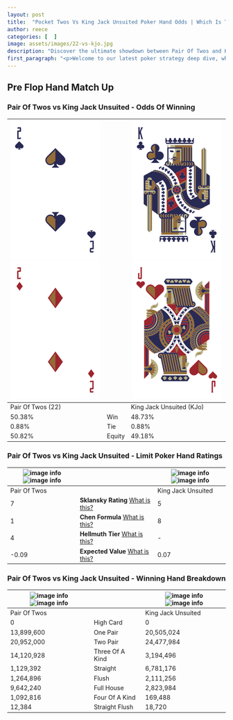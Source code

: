 ```yaml
---
layout: post
title:  "Pocket Twos Vs King Jack Unsuited Poker Hand Odds | Which Is The Better Hand In Poker? A Complete Guide"
author: reece
categories: [  ]
image: assets/images/22-vs-kjo.jpg
description: "Discover the ultimate showdown between Pair Of Twos and King Jack Unsuited in poker! Uncover the odds, strategies, and scenarios where one hand triumphs over the other. Get ready to up your poker game with this thrilling analysis."
first_paragraph: "<p>Welcome to our latest poker strategy deep dive, where we're pitting two distinct hands against each other in a high-stakes showdown: Pair Of Twos vs King Jack Unsuited.</p><p>In the dynamic world of poker, every decision counts, and knowing which hand holds the upper hand is key to your success at the table.</p><p>In this article, we'll dissect these two hands, explore the scenarios where one dominates the other, and equip you with the knowledge to make strategic choices that can tip the odds in your favor.</p><p>Get ready to unravel the intriguing dynamics of these poker hands and elevate your game to new heights.</p>"
---
```




[comment]: # (sp0)

## Pre Flop Hand Match Up

<div class="table hand-ratings" markdown="1"> 



### Pair Of Twos vs King Jack Unsuited - Odds Of Winning


    
| ![image info](assets/images/hand1/2.png) ![image info](assets/images/hand1/2o.png) |  | ![image info](assets/images/hand2/k.png) ![image info](assets/images/hand2/jo.png) |
| -------- | -------- | -------- |
| Pair Of Twos (22) |  | King Jack Unsuited (KJo) |
| 50.38% | Win | 48.73% |
| 0.88% | Tie | 0.88% |
| 50.82% | Equity | 49.18% |




[comment]: # (sp1)



### Pair Of Twos vs King Jack Unsuited - Limit Poker Hand Ratings


    
| ![image info](https://www.riverpairs.com/assets/images/hand1/2.png) ![image info](https://www.riverpairs.com/assets/images/hand1/2o.png) |  | ![image info](https://www.riverpairs.com/assets/images/hand2/k.png) ![image info](https://www.riverpairs.com/assets/images/hand2/jo.png) |
| -------- | -------- | -------- |
| Pair Of Twos |  | King Jack Unsuited |
| 7 | **Sklansky Rating** [What is this?](/sklansky-rating-explained) | 5 |
| 1 | **Chen Formula** [What is this?](/chen-formula-explained) | 8 |
| 4 | **Hellmuth Tier** [What is this?](/Hellmuth-tier-explained) | - |
| -0.09 | **Expected Value** [What is this?](/expected-value-explained) | 0.07 |




[comment]: # (sp2)



### Pair Of Twos vs King Jack Unsuited - Winning Hand Breakdown


    
| ![image info](https://www.riverpairs.com/assets/images/hand1/2.png) ![image info](https://www.riverpairs.com/assets/images/hand1/2o.png) |  | ![image info](https://www.riverpairs.com/assets/images/hand2/k.png) ![image info](https://www.riverpairs.com/assets/images/hand2/jo.png) |
| -------- | -------- | -------- |
| Pair Of Twos |  | King Jack Unsuited |
| 0 | High Card | 0 |
| 13,899,600 | One Pair | 20,505,024 |
| 20,952,000 | Two Pair | 24,477,984 |
| 14,120,928 | Three Of A Kind | 3,194,496 |
| 1,129,392 | Straight | 6,781,176 |
| 1,264,896 | Flush | 2,111,256 |
| 9,642,240 | Full House | 2,823,984 |
| 1,092,816 | Four Of A Kind | 169,488 |
| 12,384 | Straight Flush | 18,720 |




[comment]: # (sp3)



</div>

[comment]: # (sp4)



[comment]: # (sp5)


